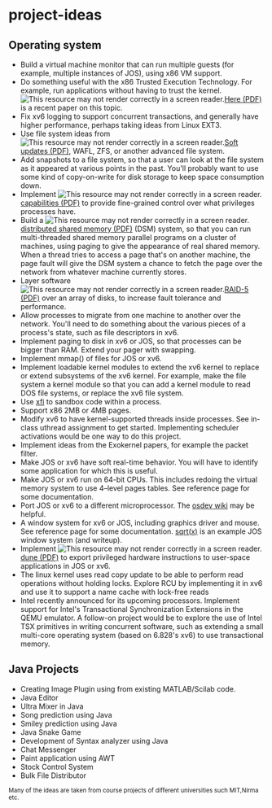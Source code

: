 # project-ideas

## Operating system


<ul>
    <li>Build a virtual machine monitor that can run multiple guests (for example, multiple instances of JOS), using x86 VM support.</li>
    <li>Do something useful with the x86 Trusted Execution Technology. For example, run applications without having to trust the kernel. <img src="/images/inacessible.gif" alt="This resource may not render correctly in a screen reader."><a href="http://www.usenix.org/system/files/conference/osdi12/osdi12-final-51.pdf">Here (PDF)</a> is a recent paper on this topic.</li>
    <li>Fix xv6 logging to support concurrent transactions, and generally have higher performance, perhaps taking ideas from Linux EXT3.</li>
    <li>Use file system ideas from <img src="/images/inacessible.gif" alt="This resource may not render correctly in a screen reader."><a href="http://www.ece.cmu.edu/~ganger/papers/osdi94.pdf">Soft updates (PDF)</a>, WAFL, ZFS, or another advanced file system.</li>
    <li>Add snapshots to a file system, so that a user can look at the file system as it appeared at various points in the past. You'll probably want to use some kind of copy-on-write for disk storage to keep space consumption down.</li>
    <li>Implement <img src="/images/inacessible.gif" alt="This resource may not render correctly in a screen reader."><a href="http://pdos.csail.mit.edu/6.828/2012/readings/mazieres-hotos6.pdf">capabilities (PDF)</a> to provide fine-grained control over what privileges processes have.</li>
    <li>Build a <img src="/images/inacessible.gif" alt="This resource may not render correctly in a screen reader."><a href="http://www.cdf.toronto.edu/~csc469h/fall/handouts/nitzberg91.pdf">distributed shared memory (PDF)</a> (DSM) system, so that you can run multi-threaded shared memory parallel programs on a cluster of machines, using paging to give the appearance of real shared memory. When a thread tries to access a page that's on another machine, the page fault will give the DSM system a chance to fetch the page over the network from whatever machine currently stores.</li>
    <li>Layer software <img src="/images/inacessible.gif" alt="This resource may not render correctly in a screen reader."><a href="http://www.cs.cmu.edu/~garth/RAIDpaper/Patterson88.pdf">RAID-5 (PDF)</a> over an array of disks, to increase fault tolerance and performance.</li>
    <li>Allow processes to migrate from one machine to another over the network. You'll need to do something about the various pieces of a process's state, such as file descriptors in xv6.</li>
    <li>Implement paging to disk in xv6 or JOS, so that processes can be bigger than RAM. Extend your pager with swapping.</li>
    <li>Implement mmap() of files for JOS or xv6.</li>
    <li>Implement loadable kernel modules to extend the xv6 kernel to replace or extend subsystems of the xv6 kernel. For example, make the file system a kernel module so that you can add a kernel module to read DOS file systems, or replace the xv6 file system.</li>
    <li>Use <a href="http://static.usenix.org/event/osdi06/tech/erlingsson.html">xfi</a> to sandbox code within a process.</li>
    <li>Support x86 2MB or 4MB pages.</li>
    <li>Modify xv6 to have kernel-supported threads inside processes. See in-class uthread assignment to get started. Implementing scheduler activations would be one way to do this project.</li>
    <li>Implement ideas from the Exokernel papers, for example the packet filter.</li>
    <li>Make JOS or xv6 have soft real-time behavior. You will have to identify some application for which this is useful.</li>
    <li>Make JOS or xv6 run on 64-bit CPUs. This includes redoing the virtual memory system to use 4–level pages tables. See reference page for some documentation.</li>
    <li>Port JOS or xv6 to a different microprocessor. The <a href="http://wiki.osdev.org/Main_Page">osdev wiki</a> may be helpful.</li>
    <li>A window system for xv6 or JOS, including graphics driver and mouse. See reference page for some documentation. <a href="http://web.mit.edu/amdragon/www/pubs/sqrtx-6.828.html">sqrt(x)</a> is an example JOS window system (and writeup).</li>
    <li>Implement <img src="/images/inacessible.gif" alt="This resource may not render correctly in a screen reader."><a href="http://www.usenix.org/system/files/conference/osdi12/osdi12-final-117.pdf">dune (PDF)</a> to export privileged hardware instructions to user-space applications in JOS or xv6.</li>
    <li>The linux kernel uses read copy update to be able to perform read operations without holding locks. Explore RCU by implementing it in xv6 and use it to support a name cache with lock-free reads</li>
    <li>Intel recently announced for its upcoming processors. Implement support for Intel's Transactional Synchronization Extensions in the QEMU emulator. A follow-on project would be to explore the use of Intel TSX primitives in writing concurrent software, such as extending a small multi-core operating system (based on 6.828's xv6) to use transactional memory.</li>
</ul>


## Java Projects


<ul>
    <li>Creating Image Plugin using from existing MATLAB/Scilab code.</li>
    <li>Java Editor</li>
    <li>Ultra Mixer in Java</li>
    <li>Song prediction using Java</li>
    <li>Smiley prediction using Java</li>
    <li>Java Snake Game</li>
    <li>Development of Syntax analyzer using Java</li>
    <li>Chat Messenger</li>
    <li>Paint application using AWT</li>
    <li>Stock Control System</li>
    <li>Bulk File Distributor</li>
</ul>


<sub>Many of the ideas are taken from course projects of different universities such MIT,Nirma etc.</etc>
